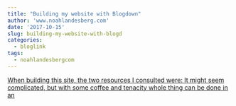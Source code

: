 ```yaml
---
title: "Building my website with Blogdown"
author: 'www.noahlandesberg.com'
date: '2017-10-15'
slug: building-my-website-with-blogd
categories:
  - bloglink
tags:
  - noahlandesbergcom
---
```


[When building this site, the two resources I consulted were: It might seem complicated, but with some coffee and tenacity whole thing can be done in an<i class="fas fa-external-link-alt"></i>](https://noahlandesberg.com/post/building-my-website-with-blogdown/)

